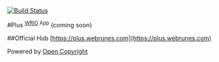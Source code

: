 [![Build Status](https://travis-ci.org/webRunes/Plus-WRIO-App.svg?branch=master)](https://travis-ci.org/webRunes/Plus-WRIO-App)

#Plus <sup>[WRIO](https://wr.io) App</sup>
(coming soon)

##Official Hub
[https://plus.webrunes.com](https://plus.webrunes.com)

Powered by [Open Copyright](http://opencopyright.webrunes.com)
